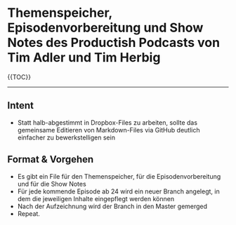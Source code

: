 # Themenspeicher, Episodenvorbereitung und Show Notes des Productish Podcasts von Tim Adler und Tim Herbig

{{TOC}}

***

## Intent
- Statt halb-abgestimmt in Dropbox-Files zu arbeiten, sollte das gemeinsame Editieren von Markdown-Files via GitHub deutlich einfacher zu bewerkstelligen sein

## Format & Vorgehen
- Es gibt ein File für den Themenspeicher, für die Episodenvorbereitung und für die Show Notes
- Für jede kommende Episode ab 24 wird ein neuer Branch angelegt, in dem die jeweiligen Inhalte eingepflegt werden können
- Nach der Aufzeichnung wird der Branch in den Master gemerged
- Repeat.